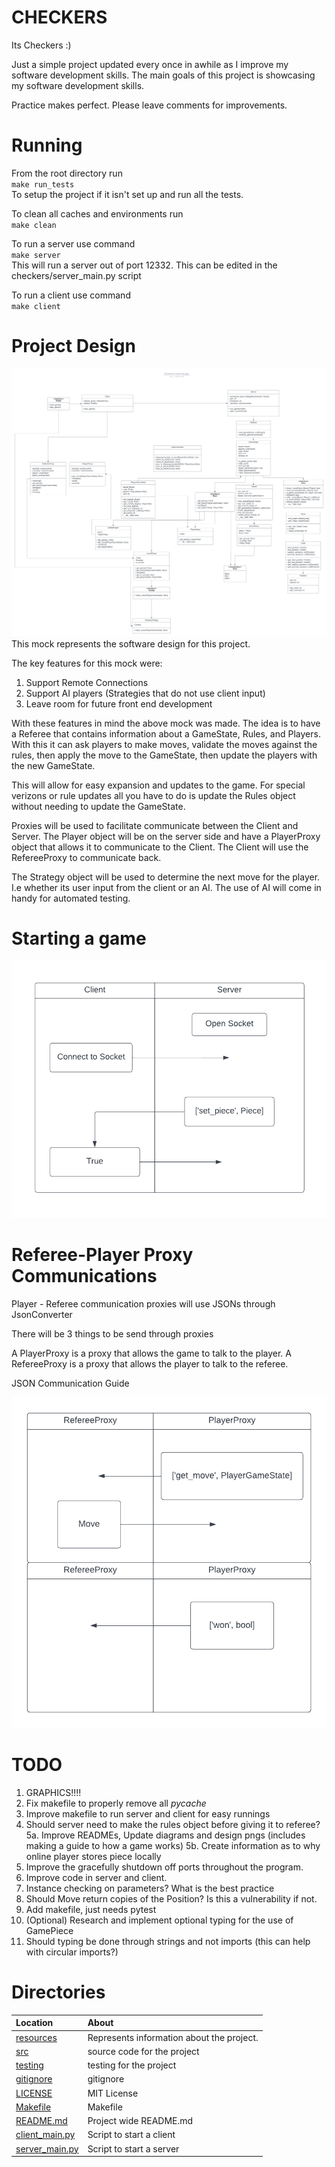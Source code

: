 # CHECKERS

Its Checkers :) 

Just a simple project updated every once in awhile as I improve my software development skills.
The main goals of this project is showcasing my software development skills.

Practice makes perfect.
Please leave comments for improvements.

# Running

From the root directory run \
`make run_tests`\
To setup the project if it isn't set up and run all the tests.

To clean all caches and environments run\
`make clean`

To run a server use command\
`make server`\
This will run a server out of port 12332. This can be edited in the checkers/server_main.py script

To run a client use command\
`make client`

# Project Design

![Fig project_wide_mock.png](./resources/UML_diagrams/project_wide_mock.png)
This mock represents the software design for this project. 

The key features for this mock were:
1. Support Remote Connections
2. Support AI players (Strategies that do not use client input)
3. Leave room for future front end development

With these features in mind the above mock was made. The idea is to have a Referee that contains information about a GameState, Rules, and Players. With this it can ask players to make moves, validate the moves against the rules, then apply the move to the GameState, then update the players with the new GameState. 

This will allow for easy expansion and updates to the game. For special verizons or rule updates all you have to do is update the Rules object without needing to update the GameState. 

Proxies will be used to facilitate communicate between the Client and Server. The Player object will be on the server side and have a PlayerProxy object that allows it to communicate to the Client. The Client will use the RefereeProxy to communicate back. 

The Strategy object will be used to determine the next move for the player. I.e whether its user input from the client or an AI. The use of AI will come in handy for automated testing.

# Starting a game

![](./resources/swimlane_diagrams/start_game_communication.png)


# Referee-Player Proxy Communications

Player - Referee communication proxies will use JSONs through JsonConverter

There will be 3 things to be send through proxies

A PlayerProxy is a proxy that allows the game to talk to the player.
A RefereeProxy is a proxy that allows the player to talk to the referee.

JSON Communication Guide

![](./resources/swimlane_diagrams/proxy_communications.png)


# TODO

1. GRAPHICS!!!!
2. Fix makefile to properly remove all _pycache_
3. Improve makefile to run server and client for easy runnings
4. Should server need to make the rules object before giving it to referee?
5a. Improve READMEs, Update diagrams and design pngs (includes making a guide to how a game works)
5b. Create information as to why online player stores piece locally
1. Improve the gracefully shutdown off ports throughout the program.
2. Improve code in server and client.
3. Instance checking on parameters? What is the best practice
4. Should Move return copies of the Position? Is this a vulnerability if not.
5.  Add makefile, just needs pytest
6.  (Optional) Research and implement optional typing for the use of GamePiece
7.  Should typing be done through strings and not imports (this can help with circular imports?)


# Directories

|   Location     |   About   |
|   :---         |   :---     |
| [resources](./resources/README.md) | Represents information about the project.
| [src](./src/README.md) | source code for the project |
| [testing](./testing/README.md) | testing for the project |
| [gitignore](.gitignore) | gitignore |
| [LICENSE](LICENSE) | MIT License |
| [Makefile](Makefile) | Makefile |
| [README.md](README.md) | Project wide README.md |
| [client_main.py](client_main.py) | Script to start a client |
| [server_main.py](server_main.py) | Script to start a server |